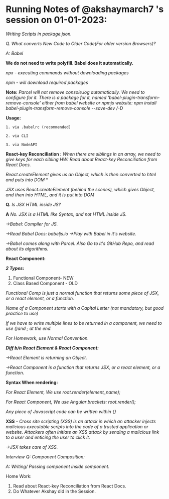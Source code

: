 
# Running Notes of @akshaymarch7  's session on 01-01-2023:

*Writing Scripts in package.json.*

*Q. What converts New Code to Older Code(For older version Browsers)?* 

*A: Babel*

**We do not need to write polyfill. Babel does it automatically.**

*npx - executing commands without downloading packages*

*npm - will download required packages*

**Note:** *Parcel will not remove console.log automatically. We need to configure for it. There is a package for it, named 'babel-plugin-transform-remove-console' either from babel website or npmjs website: npm install babel-plugin-transform-remove-console --save-dev /-D*

**Usage:**

    1. via .babelrc (recommended)

    2. via CLI

    3. via NodeAPI


**React-key Reconciliation :**
*When there are siblings in an array, we need to give keys for each sibling
HW: Read about React-key Reconciliation from React Docs.*

*React.createElement gives us an Object, which is then converted to html and puts into DOM*
*

*JSX uses React.createElement (behind the scenes), which gives Object, and then into HTML, and it is put into DOM*


**Q.** *Is JSX HTML inside JS?*

**A**  *No. JSX is a HTML like Syntax, and not HTML inside JS.*

*->Babel: Compiler for JS.*

*->Read Babel Docs: babeljs.io*
*->Play with Babel in it's website.*

*->Babel comes along with Parcel.
Also Go to it's GitHub Repo, and read about its algorithms.*


**React Component:**

***2 Types:***
1. Functional Component- NEW
2. Class Based Component - OLD

*Functional Comp is just a normal function that returns some piece of JSX, or a react element, or a function.*

*Name of a Component starts with a Capital Letter (not mandatory, but good practice to use)*

*If we have to write multiple lines to be returned in a component, we need to use ()and ; at the end.*

 *For Homework, use Normal Convention.*


***Diff b/n React Element & React Component:***

*->React Element is returning an Object.*

*->React Component is a function that returns JSX, or a react element, or a function.*

**Syntax When rendering:**

*For React Element, We use root.render(element_name);*

*For React Component, We use Angular brackets: root.render(<ComponentName />);*

 *Any piece of Javascript code can be written within {}* 

**XSS** - *Cross site scripting (XSS) is an attack in which an attacker injects malicious executable scripts into the code of a trusted application or website. Attackers often initiate an XSS attack by sending a malicious link to a user and enticing the user to click it.*

*->JSX takes care of XSS.*

*Interview Q: Component Composition:*

*A: Writing/ Passing component inside component.*

Home Work:
1. Read about React-key Reconciliation from React Docs.
2. Do Whatever Akshay did in the Session.

